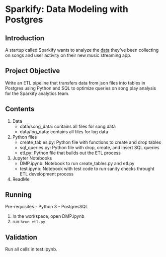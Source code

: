 # Sparkify: Data Modeling with Postgres
## Introduction
A startup called Sparkify wants to analyze the [data](http://millionsongdataset.com/) they've been collecting on songs and user activity on their new music streaming app. 
## Project Objective
Write an ETL pipeline that transfers data from json files into tables in Postgres using Python and SQL to optimize queries on song play analysis for the Sparkify analytics team.
## Contents
1. Data
    - data/song_data: contains all files for song data
    - data/log_data: contains all files for log data
3. Python files
    - create_tables.py: Python file with functions to create and drop tables
    - sql_queries.py: Python file with drop, create, and insert SQL queries
    - etl.py: Python file that builds out the ETL process
5. Jupyter Notebooks
    - DMP.ipynb: Notebook to run create_tables.py and etl.py
    - test.ipynb: Notebook with test code to run sanity checks throught ETL development process
6. ReadMe
## Running 
Pre-requisites
    - Python 3
    - PostgresSQL
1. In the workspace, open DMP.ipynb
2. run ```%run etl.py``` 

## Validation
Run all cells in test.ipynb.
